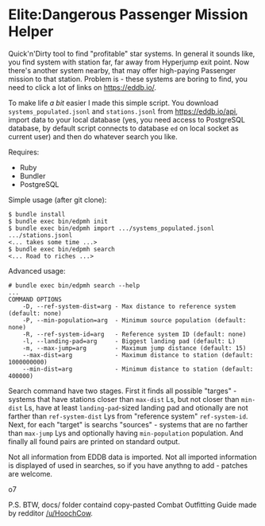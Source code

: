 # Elite:Dangerous Passenger Mission Helper

Quick'n'Dirty tool to find "profitable" star systems.  In general it sounds
like, you find system with station far, far away from Hyperjump exit point. Now
there's another system nearby, that may offer high-paying Passenger mission to
that station.  Problem is - these systems are boring to find, you need to click
a lot of links on <https://eddb.io/>.

To make life *a bit* easier I made this simple script.  You download
`systems_populated.jsonl` and `stations.jsonl` from <https://eddb.io/api>,
import data to your local database (yes, you need access to PostgreSQL database,
by default script connects to database `ed` on local socket as current user)
and then do whatever search you like.

Requires:

* Ruby
* Bundler
* PostgreSQL

Simple usage (after git clone):

    $ bundle install
    $ bundle exec bin/edpmh init
    $ bundle exec bin/edpmh import .../systems_populated.jsonl .../stations.jsonl
    <... takes some time ...>
    $ bundle exec bin/edpmh search
    <... Road to riches ...>

Advanced usage:

    # bundle exec bin/edpmh search --help
    ...
    COMMAND OPTIONS
        -D, --ref-system-dist=arg - Max distance to reference system (default: none)
        -P, --min-population=arg  - Minimum source population (default: none)
        -R, --ref-system-id=arg   - Reference system ID (default: none)
        -l, --landing-pad=arg     - Biggest landing pad (default: L)
        -m, --max-jump=arg        - Maximum jump distance (default: 15)
        --max-dist=arg            - Maximum distance to station (default: 1000000000)
        --min-dist=arg            - Minimum distance to station (default: 400000)

Search command have two stages.  First it finds all possible "targes" - systems
that have stations closer than `max-dist` Ls, but not closer than `min-dist`
Ls, have at least `landing-pad`-sized landing pad and otionally are not farther
than `ref-system-dist` Lys from "reference system" `ref-system-id`.  Next, for
each "target" is searchs "sources" - systems that are no farther than
`max-jump` Lys and optionally having `min-population` population.  And finally
all found pairs are printed on standard output.

Not all information from EDDB data is imported. Not all imported information is
displayed of used in searches, so if you have anythng to add - patches are welcome.

o7

P.S. BTW, docs/ folder containd copy-pasted Combat Outfitting Guide made by
redditor [/u/HoochCow](https://www.reddit.com/user/HoochCow).

